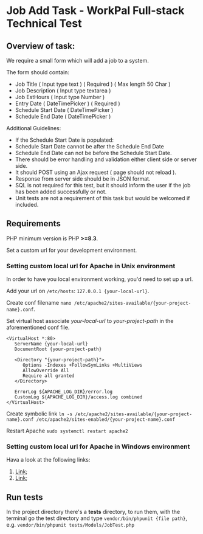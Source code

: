 # Job Add Task - WorkPal Full-stack Technical Test

## Overview of task:

We require a small form which will add a job to a system.

The form should contain:
- Job Title ( Input type text ) ( Required ) ( Max length 50 Char )
- Job Description ( Input type textarea )
- Job EstHours ( Input type Number )
- Entry Date ( DateTimePicker ) ( Required )
- Schedule Start Date ( DateTimePicker )
- Schedule End Date ( DateTimePicker )

Additional Guidelines:
- If the Schedule Start Date is populated:
- Schedule Start Date cannot be after the Schedule End Date
- Schedule End Date can not be before the Schedule Start Date.
- There should be error handling and validation either client side or server side.
- It should POST using an Ajax request ( page should not reload ).
- Response from server side should be in JSON format.
- SQL is not required for this test, but it should inform the user if the job has been added successfully
  or not.
- Unit tests are not a requirement of this task but would be welcomed if included.

## Requirements
PHP minimum version is PHP **>=8.3**.

Set a custom url for your development environment.

### Setting custom local url for Apache in Unix environment
In order to have you local environment working, you'd need to set up a url.

Add your url on `/etc/hosts`: `127.0.0.1 {your-local-url}`.

Create conf filename `nano /etc/apache2/sites-available/{your-project-name}.conf`.

Set virtual host associate *your-local-url* to *your-project-path* in the aforementioned conf file.
```
<VirtualHost *:80>
   ServerName {your-local-url}
   DocumentRoot {your-project-path}

   <Directory "{your-project-path}">
      Options -Indexes +FollowSymLinks +MultiViews
      AllowOverride All
      Require all granted
   </Directory>

   ErrorLog ${APACHE_LOG_DIR}/error.log
   CustomLog ${APACHE_LOG_DIR}/access.log combined
</VirtualHost>
```

Create symbolic link
`ln -s /etc/apache2/sites-available/{your-project-name}.conf /etc/apache2/sites-enabled/{your-project-name}.conf`

Restart Apache
`sudo systemctl restart apache2`

### Setting custom local url for Apache in Windows environment
Hava a look at the following links:
1. [Link](https://www.cloudways.com/blog/configure-virtual-host-on-windows-10-for-wordpress/);
2. [Link](https://stackoverflow.com/questions/2658173/set-up-apache-virtualhost-on-windows);

## Run tests
In the project directory there's a **tests** directory, to run them, with the terminal go the test directory
and type `vendor/bin/phpunit {file path}`,
e.g. `vendor/bin/phpunit tests/Models/JobTest.php`